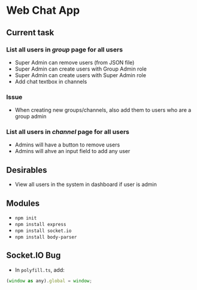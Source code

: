 # Web Chat App

## Current task
### List all users in _group_ page for all users
* Super Admin can remove users (from JSON file)
* Super Admin can create users with Group Admin role
* Super Admin can create users with Super Admin role
* Add chat textbox in channels

### Issue
* When creating new groups/channels, also add them to users who are a group admin

### List all users in _channel_ page for all users
* Admins will have a button to remove users
* Admins will ahve an input field to add any user

## Desirables
* View all users in the system in dashboard if user is admin

## Modules
* `npm init`
* `npm install express`
* `npm install socket.io`
* `npm install body-parser`

## Socket.IO Bug
* In `polyfill.ts`, add:
```javascript
(window as any).global = window;
```